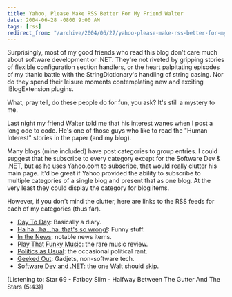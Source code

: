 ```yaml
---
title: Yahoo, Please Make RSS Better For My Friend Walter
date: 2004-06-28 -0800 9:00 AM
tags: [rss]
redirect_from: "/archive/2004/06/27/yahoo-please-make-rss-better-for-my-friend-walter.aspx/"
---
```


Surprisingly, most of my good friends who read this blog don't care much
about software development or .NET. They're not riveted by gripping
stories of flexible configuration section handlers, or the heart
palpitating episodes of my titanic battle with the StringDictionary's
handling of string casing. Nor do they spend their leisure moments
contemplating new and exciting IBlogExtension plugins.

What, pray tell, do these people do for fun, you ask? It's still a
mystery to me.

Last night my friend Walter told me that his interest wanes when I post
a long ode to code. He's one of those guys who like to read the "Human
Interest" stories in the paper (and my blog).

Many blogs (mine included) have post categories to group entries. I
could suggest that he subscribe to every category except for the
Software Dev & .NET, but as he uses Yahoo.com to subscribe, that would
really clutter his main page. It'd be great if Yahoo provided the
ability to subscribe to multiple categories of a single blog and present
that as one blog. At the very least they could display the category for
blog items.

However, if you don't mind the clutter, here are links to the RSS feeds
for each of my categories (thus far).

-   [Day To Day](https://haacked.com/category/1.aspx/rss): Basically a
    diary.
-   [Ha ha...ha...ha..that's so
    wrong!](https://haacked.com/category/4.aspx/rss): Funny stuff.
-   [In the News](https://haacked.com/category/10.aspx/rss): notable news
    items.
-   [Play That Funky Music](https://haacked.com/category/7.aspx/rss): the
    rare music review.
-   [Politics as Usual](https://haacked.com/category/9.aspx/rss): the
    occasional political rant.
-   [Geeked Out](https://haacked.com/category/3.aspx/rss): Gadjets,
    non-software tech.
-   [Software Dev and .NET](https://haacked.com/category/2.aspx/rss): the
    one Walt should skip.

[Listening to: Star 69 - Fatboy Slim - Halfway Between The Gutter And
The Stars (5:43)]

